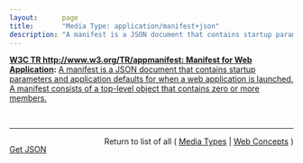 ```yaml
---
layout:      page
title:       "Media Type: application/manifest+json"
description: "A manifest is a JSON document that contains startup parameters and application defaults for when a web application is launched. A manifest consists of a top-level object that contains zero or more members."
---
```


**[W3C TR http://www.w3.org/TR/appmanifest: Manifest for Web Application](/specs/W3C/TR/appmanifest "This specification defines a JSON-based manifest that provides developers with a centralized place to put metadata associated with a web application. This includes, but is not limited to, the web application's name, links to icons, as well as the preferred URL to open when a user launches the web application. The manifest also allows developers to declare a default orientation for their web application, as well as providing the ability to set the display mode for the application (e.g., in fullscreen). Additionally, the manifest allows a developer to &#34;scope&#34; a web application to a URL. This restricts the URLs to which the application can be navigated and provides a means to &#34;deep link&#34; into a web application from other applications. Using this metadata, user agents can provide developers with means to create user experiences that are more comparable to that of a native application. In addition, this specification defines the manifest link type, which provides a declarative means for a document to be associated with a manifest."):** [A manifest is a JSON document that contains startup parameters and application defaults for when a web application is launched. A manifest consists of a top-level object that contains zero or more members.](http://www.w3.org/TR/appmanifest/#manifest-and-its-members "Read documentation for Media Type &#34;application/manifest+json&#34;")

<br/>
<hr/>

<p style="float : left"><a href="application/manifest+json.json" title="Get JSON representing this particular Web Concept">Get JSON</a></p>
<p style="text-align: right">Return to list of all ( <a href="../media-types">Media Types</a> | <a href="../">Web Concepts</a> )</p>
